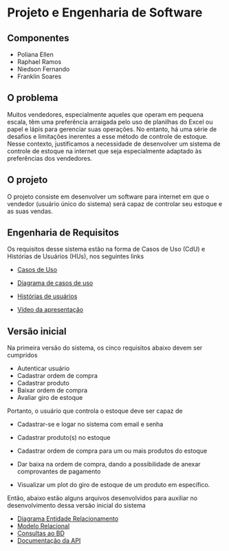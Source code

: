 # Projeto e Engenharia de Software

## Componentes

- Poliana Ellen
- Raphael Ramos
- Niedson Fernando
- Franklin Soares

## O problema
Muitos vendedores, especialmente aqueles que operam em pequena escala, têm uma preferência arraigada pelo uso de planilhas do Excel ou papel e lápis para gerenciar suas operações. No entanto, há uma série de desafios e limitações inerentes a esse método de controle de estoque. Nesse contexto, justificamos a necessidade de desenvolver um sistema de controle de estoque na internet que seja especialmente adaptado às preferências dos vendedores.

## O projeto

O projeto consiste em desenvolver um software para internet em que o vendedor (usuário único do sistema) será capaz de controlar seu estoque e as suas vendas.

## Engenharia de Requisitos

Os requisitos desse sistema estão na forma de Casos de Uso (CdU) e Histórias de Usuários (HUs), nos seguintes links

- [Casos de Uso](./CdU.md)

- [Diagrama de casos de uso](./Diagrama%20CdU.pdf)

- [Histórias de usuários](./HUs.md)

- [Vídeo da apresentação](https://drive.google.com/file/d/10voitNwHleYkfHrKjGWaMnGzj_5zkVzp/view?pli=1)

## Versão inicial

Na primeira versão do sistema, os cinco requisitos abaixo devem ser cumpridos

- Autenticar usuário
- Cadastrar ordem de compra
- Cadastrar produto
- Baixar ordem de compra
- Avaliar giro de estoque

Portanto, o usuário que controla o estoque deve ser capaz de

- Cadastrar-se e logar no sistema com email e senha

- Cadastrar produto(s) no estoque

- Cadastrar ordem de compra para um ou mais produtos do estoque
 
- Dar baixa na ordem de compra, dando a possibilidade de anexar comprovantes de pagamento

- Visualizar um plot do giro de estoque de um produto em específico. 

Então, abaixo estão alguns arquivos desenvolvidos para auxiliar no desenvolvimento dessa versão inicial do sistema

- [Diagrama Entidade Relacionamento](./BD-ER.pdf)
- [Modelo Relacional](./BD-MER.pdf)
- [Consultas ao BD](./QUERIES.md)
- [Documentação da API](https://documenter.getpostman.com/view/31179296/2s9YeN2UPQ)
